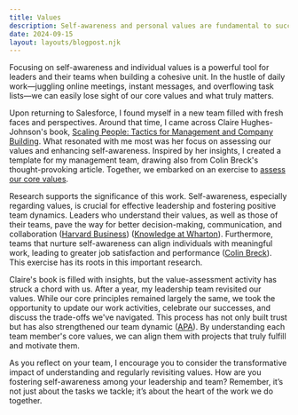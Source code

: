```yaml
---
title: Values
description: Self-awareness and personal values are fundamental to success
date: 2024-09-15
layout: layouts/blogpost.njk
---
```


Focusing on self-awareness and individual values is a powerful tool for leaders and their teams when building a cohesive unit. In the hustle of daily work—juggling online meetings, instant messages, and overflowing task lists—we can easily lose sight of our core values and what truly matters.

Upon returning to Salesforce, I found myself in a new team filled with fresh faces and perspectives. Around that time, I came across Claire Hughes-Johnson's book, [Scaling People: Tactics for Management and Company Building](https://www.amazon.com/Scaling-People-Tactics-Management-Building/dp/1953953212). What resonated with me most was her focus on assessing our values and enhancing self-awareness. Inspired by her insights, I created a template for my management team, drawing also from Colin Breck's thought-provoking article. Together, we embarked on an exercise to [assess our core values](https://docs.google.com/document/d/1rmp7P-qzJ6gsXrYbxMJaHS8fRhdUmrabFsoUPmEPveQ/pub).

Research supports the significance of this work. Self-awareness, especially regarding values, is crucial for effective leadership and fostering positive team dynamics. Leaders who understand their values, as well as those of their teams, pave the way for better decision-making, communication, and collaboration ([Harvard Business](https://www.harvardbusiness.org/the-ladder-of-inference-building-self-awareness-to-be-a-better-human-centered-leader/)) ([Knowledge at Wharton](https://knowledge.wharton.upenn.edu/podcast/knowledge-at-wharton-podcast/self-awareness-key-to-more-effective-team-discussions/)). Furthermore, teams that nurture self-awareness can align individuals with meaningful work, leading to greater job satisfaction and performance ([Colin Breck](https://blog.colinbreck.com/understanding-our-core-values-an-exercise-for-individuals-and-teams/)). This exercise has its roots in this important research.

Claire's book is filled with insights, but the value-assessment activity has struck a chord with us. After a year, my leadership team revisited our values. While our core principles remained largely the same, we took the opportunity to update our work activities, celebrate our successes, and discuss the trade-offs we've navigated. This process has not only built trust but has also strengthened our team dynamic ([APA](https://www.apa.org/monitor/2018/09/cover-teams)). By understanding each team member's core values, we can align them with projects that truly fulfill and motivate them.

As you reflect on your team, I encourage you to consider the transformative impact of understanding and regularly revisiting values. How are you fostering self-awareness among your leadership and team? Remember, it’s not just about the tasks we tackle; it’s about the heart of the work we do together.
